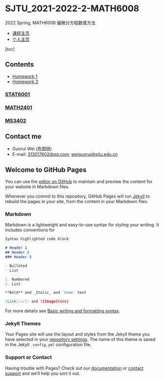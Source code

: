 # SJTU_2021-2022-2-MATH6008

2022 Spring, MATH6008 偏微分方程数值方法

- [课程主页](https://grwei.github.io/SJTU_2021-2022-2-MATH6008/)
- [个人主页](https://grwei.github.io/)

[toc]

## Contents

- [Homework 1](hw1_危国锐_120034910021.pdf)
- [Homework 2](hw2_危国锐_120034910021.pdf)

### [STAT6001](STAT6001/hw_危国锐_120034910021.md)

### [MATH2401](MATH2401/hw_危国锐_516021910080.md)

### [MS3402](MS3402/hw_危国锐_516021910080.md)

## Contact me

- Guorui Wei (危国锐)
- E-mail: 313017602@qq.com; weiguorui@sjtu.edu.cn

## Welcome to GitHub Pages

You can use the [editor on GitHub](https://github.com/grwei/SJTU_2021-2022-2-MATH6008/edit/main/docs/index.md) to maintain and preview the content for your website in Markdown files.

Whenever you commit to this repository, GitHub Pages will run [Jekyll](https://jekyllrb.com/) to rebuild the pages in your site, from the content in your Markdown files.

### Markdown

Markdown is a lightweight and easy-to-use syntax for styling your writing. It includes conventions for

```markdown
Syntax highlighted code block

# Header 1
## Header 2
### Header 3

- Bulleted
- List

1. Numbered
2. List

**Bold** and _Italic_ and `Code` text

[Link](url) and ![Image](src)
```

For more details see [Basic writing and formatting syntax](https://docs.github.com/en/github/writing-on-github/getting-started-with-writing-and-formatting-on-github/basic-writing-and-formatting-syntax).

### Jekyll Themes

Your Pages site will use the layout and styles from the Jekyll theme you have selected in your [repository settings](https://github.com/grwei/SJTU_2021-2022-2-MATH6008/settings/pages). The name of this theme is saved in the Jekyll `_config.yml` configuration file.

### Support or Contact

Having trouble with Pages? Check out our [documentation](https://docs.github.com/categories/github-pages-basics/) or [contact support](https://support.github.com/contact) and we’ll help you sort it out.
